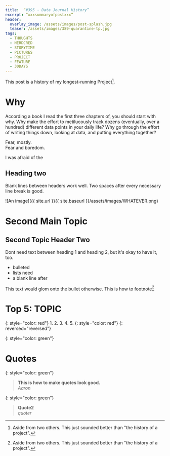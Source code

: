 ```yaml
---
title:  “#395 - Data Journal History”
excerpt: “xxxsummaryofpostxxx”
header:
  overlay_image: /assets/images/post-splash.jpg
  teaser: /assets/images/389-quarantine-tp.jpg
tags:
  - THOUGHTS
  - NERDCRED
  - STORYTIME
  - PICTURES
  - PROJECT
  - FEATURE
  - 30DAYS
---
```


This post is a history of my longest-running Project[^1]. 

# Why  
According a book I read the first three chapters of, you should start with why. Why make the effort to metilucously track dozens (eventually, over a hundred) different data points in your daily life? Why go through the effort of writing things down, looking at data, and putting everything together?

Fear, mostly.  
Fear and boredom.

I was afraid of the    

## Heading two  
Blank lines between headers work well. Two spaces after every necessary line break is good.

![An image]({{ site.url }}{{ site.baseurl }}/assets/images/WHATEVER.png)

# Second Main Topic
## Second Topic Header Two
Dont need text between heading 1 and heading 2, but it's okay to have it, too.  
- bulleted
- lists need
- a blank line after

This text would glom onto the bullet otherwise. This is how to footnote[^1]

# Top 5: TOPIC
{: style="color: red"}
1. 
2. 
3. 
4. 
5. 
{: style="color: red"}
{: reversed="reversed"}

{: style="color: green"}
# Quotes

{: style="color: green"}
> **This is how to make quotes look good.**   
<cite>Aaron</cite>

{: style="color: green"}
> **Quote2**  
<cite>quoter</cite>

[^1]: Aside from two others. This just sounded better than "the history of a project".